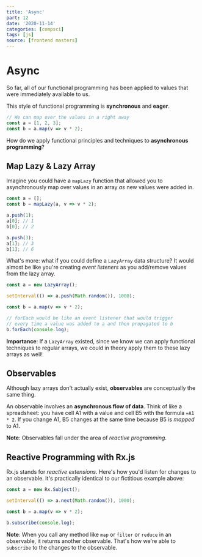 ```yaml
---
title: 'Async'
part: 12
date: '2020-11-14'
categories: [compsci]
tags: [js]
source: [frontend masters]
---
```


# Async

So far, all of our functional programming has been applied to values that were immediately available to us.

This style of functional programming is **synchronous** and **eager**.

```js
// We can map over the values in a right away
const a = [1, 2, 3];
const b = a.map(v => v * 2);
```

How do we apply functional principles and techniques to **asynchronous programming**?

## Map Lazy & Lazy Array

Imagine you could have a `mapLazy` function that allowed you to asynchronously map over values in an array _as_ new values were added in.

```js
const a = [];
const b = mapLazy(a, v => v * 2);

a.push(1);
a[0]; // 1
b[0]; // 2

a.push(3);
a[1]; // 3
b[1]; // 6
```

What's more: what if you could define a `LazyArray` data structure? It would almost be like you're creating _event listeners_ as you add/remove values from the lazy array.

```js
const a = new LazyArray();

setInterval(() => a.push(Math.random()), 1000);

const b = a.map(v => v * 2);

// forEach would be like an event listener that would trigger
// every time a value was added to a and then propagated to b
b.forEach(console.log);
```

**Importance**: If a `LazyArray` existed, since we know we can apply functional techniques to regular arrays, we could in theory apply them to these lazy arrays as well!

## Observables

Although lazy arrays don't actually exist, **observables** are conceptually the same thing.

An observable involves an **asynchronous flow of data**. Think of like a spreadsheet: you have cell A1 with a value and cell B5 with the formula `=A1 * 2`. If you change A1, B5 changes at the same time because B5 is _mapped_ to A1.

**Note**: Observables fall under the area of _reactive programming_.

## Reactive Programming with Rx.js

Rx.js stands for _reactive extensions_. Here's how you'd listen for changes to an observable. It's practically identical to our fictitious example above:

```js
const a = new Rx.Subject();

setInterval(() => a.next(Math.random()), 1000);

const b = a.map(v => v * 2);

b.subscribe(console.log);
```

**Note**: When you call any method like `map` or `filter` or `reduce` in an observable, it returns another observable. That's how we're able to `subscribe` to the changes to the observable.
